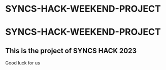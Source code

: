 # SYNCS-HACK-WEEKEND-PROJECT
# SYNCS-HACK-WEEKEND-PROJECT
## This is the project of SYNCS HACK 2023
Good luck for us